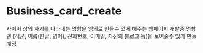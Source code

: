 # Business_card_create
사이버 상의 자기를 나타내는 명함을 임의로 만들수 있게 해주는 웹페이지 개발중
명함엔 (직군, 이름(한글, 영어), 전화번호, 이메일, 자신의 블로그 등)을 보여줄수 있게 만들 예정
